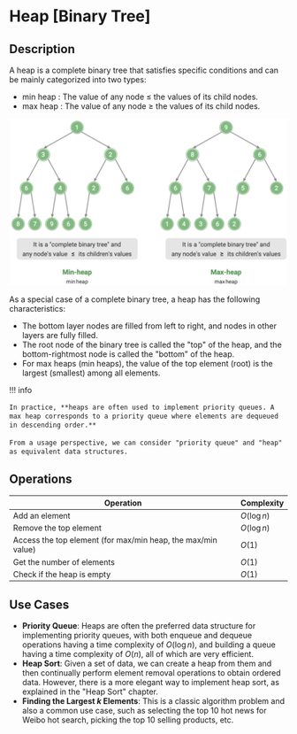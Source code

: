 # Heap [Binary Tree]

## Description

A heap is a complete binary tree that satisfies specific conditions and can be mainly categorized into two types:

- min heap : The value of any node ≤ the values of its child nodes.
- max heap : The value of any node ≥ the values of its child nodes.

![](heap/min_heap_vs_max_heap.jpg)

As a special case of a complete binary tree, a heap has the following characteristics:

- The bottom layer nodes are filled from left to right, and nodes in other layers are fully filled.
- The root node of the binary tree is called the "top" of the heap, and the bottom-rightmost node is called the "bottom" of the heap.
- For max heaps (min heaps), the value of the top element (root) is the largest (smallest) among all elements.

!!! info

    In practice, **heaps are often used to implement priority queues. A max heap corresponds to a priority queue where elements are dequeued in descending order.**

    From a usage perspective, we can consider "priority queue" and "heap" as equivalent data structures.

## Operations

| Operation                                                    | Complexity  |
| ------------------------------------------------------------ | ----------- |
| Add an element                                               | $O(\log n)$ |
| Remove the top element                                       | $O(\log n)$ |
| Access the top element (for max/min heap, the max/min value) | $O(1)$      |
| Get the number of elements                                   | $O(1)$      |
| Check if the heap is empty                                   | $O(1)$      |

## Use Cases

- **Priority Queue**: Heaps are often the preferred data structure for implementing priority queues, with both enqueue and dequeue operations having a time complexity of $O(\log n)$, and building a queue having a time complexity of $O(n)$, all of which are very efficient.
- **Heap Sort**: Given a set of data, we can create a heap from them and then continually perform element removal operations to obtain ordered data. However, there is a more elegant way to implement heap sort, as explained in the "Heap Sort" chapter.
- **Finding the Largest $k$ Elements**: This is a classic algorithm problem and also a common use case, such as selecting the top 10 hot news for Weibo hot search, picking the top 10 selling products, etc.
